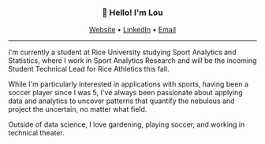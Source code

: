 <h3 align="center">👋 Hello! I'm Lou</h3>

<p align="center">
  <a href="https://lou-zhou.github.io/">Website</a> •
  <a href="https://www.linkedin.com/in/lou-zhou/">LinkedIn</a> •
  <a href="mailto:lz80@rice.edu">Email</a>
</p>

---
I'm currently a student at Rice University studying Sport Analytics and Statistics, where I work in Sport Analytics Research and will be the incoming Student Technical Lead for Rice Athletics this fall.

While I'm particularly interested in applications with sports, having been a soccer player since I was 5, I've always been passionate about applying data and analytics to uncover patterns that quantify the nebulous and project the uncertain, no matter what field.

Outside of data science, I love gardening, playing soccer, and working in technical theater.


